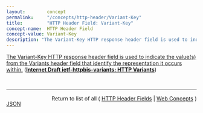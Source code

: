 ```yaml
---
layout:        concept
permalink:     "/concepts/http-header/Variant-Key"
title:         "HTTP Header Field: Variant-Key"
concept-name:  HTTP Header Field
concept-value: Variant-Key
description: "The Variant-Key HTTP response header field is used to indicate the value(s) from the Variants header field that identify the representation it occurs within."
---
```


[The Variant-Key HTTP response header field is used to indicate the value(s) from the Variants header field that identify the representation it occurs within.](http://tools.ietf.org/html/draft-ietf-httpbis-variants#section-3 "Read documentation for HTTP Header Field &#34;Variant-Key&#34;") (**[Internet Draft ietf-httpbis-variants: HTTP Variants](/specs/IETF/I-D/ietf-httpbis-variants "This specification introduces an alternative way to communicate a secondary cache key for a HTTP resource, using the HTTP &#34;Variants&#34; and &#34;Variant-Key&#34; response header fields. Its aim is to make HTTP proactive content negotiation more cache-friendly.")**)

<br/>
<hr/>

<p style="float : left"><a href="./Variant-Key.json" title="JSON representing this particular Web Concept value">JSON</a></p>
<p style="text-align: right">Return to list of all ( <a href="../http-header/">HTTP Header Fields</a> | <a href="../">Web Concepts</a> )</p>
